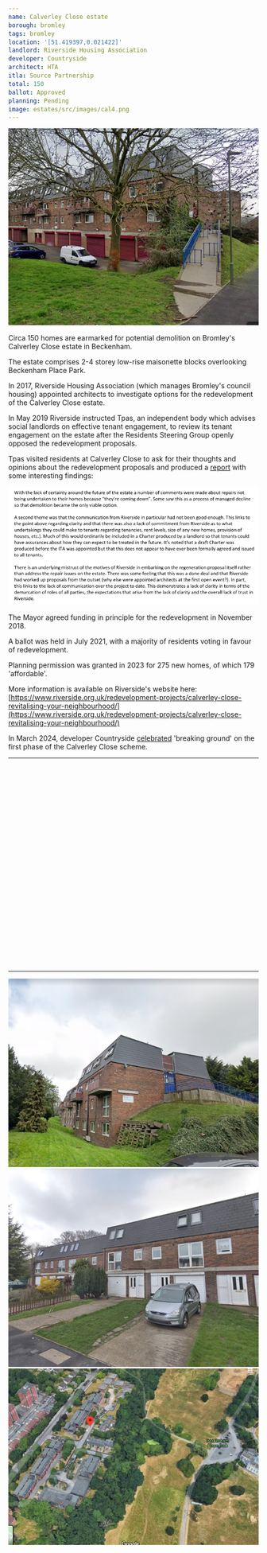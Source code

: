 ```yaml
---
name: Calverley Close estate 
borough: bromley 
tags: bromley
location: '[51.419397,0.021422]'
landlord: Riverside Housing Association
developer: Countryside
architect: HTA
itla: Source Partnership
total: 150
ballot: Approved
planning: Pending
image: estates/src/images/cal4.png
---
```

![Calverly Close estate image](src/images/cal4.png)

Circa 150 homes are earmarked for potential demolition on Bromley's Calverley Close estate in Beckenham.

The estate comprises 2-4 storey low-rise maisonette blocks overlooking Beckenham Place Park.

In 2017, Riverside Housing Association (which manages Bromley's council housing) appointed architects to investigate options for the redevelopment of the Calverley Close estate.

In May 2019 Riverside instructed Tpas, an independent body which advises social landlords on effective tenant engagement, to review its tenant engagement on the estate after the Residents Steering Group openly opposed the redevelopment proposals.

Tpas visited residents at Calverley Close to ask for their thoughts and opinions about the redevelopment proposals and produced a [report](/images/tpasreport.pdf) with some interesting findings:

![Calverly Close estate image](src/images/riversidecalverley.png)

The Mayor agreed funding in principle for the redevelopment in November 2018.

A ballot was held in July 2021, with a majority of residents voting in favour of redevelopment.

Planning permission was granted in 2023 for 275 new homes, of which 179 'affordable'.

More information is available on Riverside's website here: [https://www.riverside.org.uk/redevelopment-projects/calverley-close-revitalising-your-neighbourhood/](https://www.riverside.org.uk/redevelopment-projects/calverley-close-revitalising-your-neighbourhood/)

In March 2024, developer Countryside [celebrated](https://www.vistrygroup.co.uk/media-centre/press-releases/riverside-and-countryside-partnerships-mark-success-new-estate) 'breaking ground' on the first phase of the Calverley Close scheme.

---

<!------------THE CODE BELOW RENDERS THE MAP - DO NOT EDIT! ---------------------------->

<div id="map" style="width: 100%; height: 400px;"></div>

<script>
  var map = L.map('map').setView({{ location }}, 13);
  L.tileLayer('https://tile.openstreetmap.org/{z}/{x}/{y}.png', {
  maxZoom: 19,
attribution: '&copy; <a href="http://www.openstreetmap.org/copyright">OpenStreetMap</a>'
}).addTo(map);
var circle = L.circle({{ location }}, {
    color: 'red',
    fillColor: '#f03',
    fillOpacity: 0.5,
    radius: 500
}).addTo(map);
</script>

---

![Calverly Close estate image](src/images/cal1.png)
![Calverly Close estate image](src/images/cal3.png)
![Calverly Close estate image](src/images/cal5.png)


